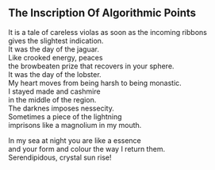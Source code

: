 The Inscription Of Algorithmic Points
-------------------------------------
It is a tale of careless violas as soon as the incoming ribbons  
gives the slightest indication.  
It was the day of the jaguar.  
Like crooked energy, peaces  
the browbeaten prize that recovers in your sphere.  
It was the day of the lobster.  
My heart moves from being harsh to being monastic.  
I stayed made and cashmire  
in the middle of the region.  
The darknes imposes nessecity.  
Sometimes a piece of the lightning  
imprisons like a magnolium in my mouth.  
  
In my sea at night you are like a essence  
and your form and colour the way I return them.  
Serendipidous, crystal sun rise!  
